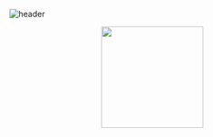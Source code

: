 ![header](https://capsule-render.vercel.app/api?type=waving&color=9bb7d6&height=150&text=Welcome!&fontColor=ffffff&fontSize=45&fontAlignY=40)

<p align="center">
  <img height="180em" src=github-readme-stats-lake-omega-11.vercel.app/api/top-langs/?username=cxzaqq&layout=compact&hide=jupyter%20notebook" />
                                                                                                                                             </p>
